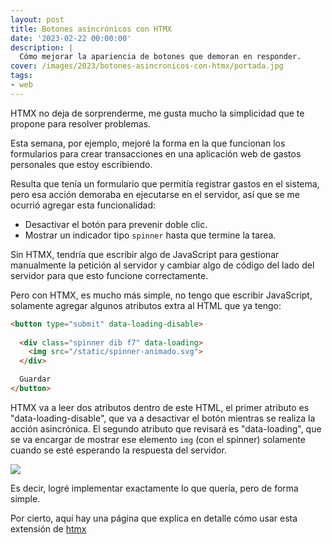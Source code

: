 ```yaml
---
layout: post
title: Botones asincrónicos con HTMX
date: '2023-02-22 00:00:00'
description: |
  Cómo mejorar la apariencia de botones que demoran en responder.
cover: /images/2023/botones-asincronicos-con-htmx/portada.jpg
tags:
- web
---
```


HTMX no deja de sorprenderme, me gusta mucho la simplicidad
que te propone para resolver problemas.

Esta semana, por ejemplo, mejoré la forma en la que funcionan los
formularios para crear transacciones en una aplicación web
de gastos personales que estoy escribiendo.

Resulta que tenía un formulario que permitía registrar gastos en
el sistema, pero esa acción demoraba en ejecutarse en el servidor, así
que se me ocurrió agregar esta funcionalidad:

- Desactivar el botón para prevenir doble clic.
- Mostrar un indicador tipo `spinner` hasta que termine la tarea.


Sin HTMX, tendría que escribir algo de JavaScript para
gestionar manualmente la petición al servidor y cambiar algo
de código del lado del servidor para que esto funcione
correctamente.

Pero con HTMX, es mucho más simple, no tengo que escribir
JavaScript, solamente agregar algunos atributos extra al
HTML que ya tengo:

```html
<button type="submit" data-loading-disable>
  
  <div class="spinner dib f7" data-loading>
    <img src="/static/spinner-animado.svg">
  </div>

  Guardar
</button>
```

HTMX va a leer dos atributos dentro de este HTML, el primer atributo es
"data-loading-disable", que va a desactivar el botón mientras se realiza la
acción asincrónica. El segundo atributo que revisará es "data-loading", que se
va encargar de mostrar ese elemento `img` (con el spinner) solamente cuando se
esté esperando la respuesta del servidor.

![](/images/2023/botones-asincronicos-con-htmx/button.gif)

Es decir, logré implementar exactamente lo que quería, pero
de forma simple.

Por cierto, aquí hay una página que explica en detalle cómo usar esta extensión
de [htmx](https://htmx.org/extensions/loading-states/)
 
